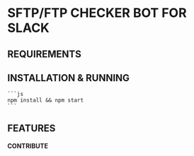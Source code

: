 #  SFTP/FTP CHECKER BOT FOR SLACK  #


## REQUIREMENTS

## INSTALLATION & RUNNING
    ```js
    npm install && npm start
    ```
## FEATURES



#### CONTRIBUTE